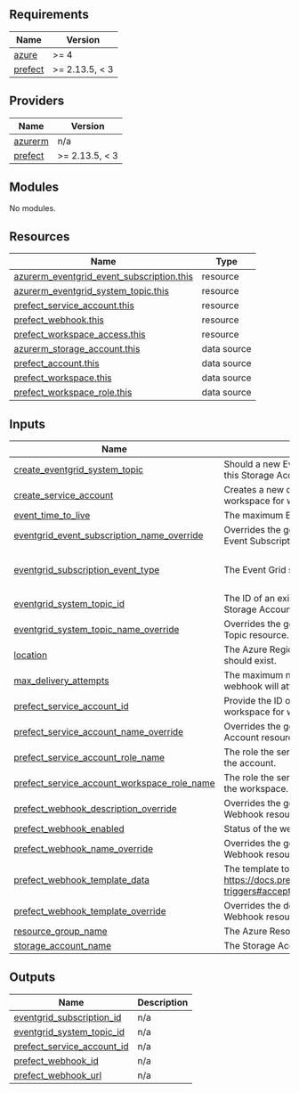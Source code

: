 <!-- BEGIN_TF_DOCS -->
## Requirements

| Name | Version |
|------|---------|
| <a name="requirement_azure"></a> [azure](#requirement\_azure) | >= 4 |
| <a name="requirement_prefect"></a> [prefect](#requirement\_prefect) | >= 2.13.5, < 3 |

## Providers

| Name | Version |
|------|---------|
| <a name="provider_azurerm"></a> [azurerm](#provider\_azurerm) | n/a |
| <a name="provider_prefect"></a> [prefect](#provider\_prefect) | >= 2.13.5, < 3 |

## Modules

No modules.

## Resources

| Name | Type |
|------|------|
| [azurerm_eventgrid_event_subscription.this](https://registry.terraform.io/providers/hashicorp/azurerm/latest/docs/resources/eventgrid_event_subscription) | resource |
| [azurerm_eventgrid_system_topic.this](https://registry.terraform.io/providers/hashicorp/azurerm/latest/docs/resources/eventgrid_system_topic) | resource |
| [prefect_service_account.this](https://registry.terraform.io/providers/prefecthq/prefect/latest/docs/resources/service_account) | resource |
| [prefect_webhook.this](https://registry.terraform.io/providers/prefecthq/prefect/latest/docs/resources/webhook) | resource |
| [prefect_workspace_access.this](https://registry.terraform.io/providers/prefecthq/prefect/latest/docs/resources/workspace_access) | resource |
| [azurerm_storage_account.this](https://registry.terraform.io/providers/hashicorp/azurerm/latest/docs/data-sources/storage_account) | data source |
| [prefect_account.this](https://registry.terraform.io/providers/prefecthq/prefect/latest/docs/data-sources/account) | data source |
| [prefect_workspace.this](https://registry.terraform.io/providers/prefecthq/prefect/latest/docs/data-sources/workspace) | data source |
| [prefect_workspace_role.this](https://registry.terraform.io/providers/prefecthq/prefect/latest/docs/data-sources/workspace_role) | data source |

## Inputs

| Name | Description | Type | Default | Required |
|------|-------------|------|---------|:--------:|
| <a name="input_create_eventgrid_system_topic"></a> [create\_eventgrid\_system\_topic](#input\_create\_eventgrid\_system\_topic) | Should a new Event Grid System Topic be created for this Storage Account? | `bool` | `true` | no |
| <a name="input_create_service_account"></a> [create\_service\_account](#input\_create\_service\_account) | Creates a new developer role service account in the workspace for webhook authentication. | `bool` | `false` | no |
| <a name="input_event_time_to_live"></a> [event\_time\_to\_live](#input\_event\_time\_to\_live) | The maximum Event Grid webhook time to live | `number` | `1440` | no |
| <a name="input_eventgrid_event_subscription_name_override"></a> [eventgrid\_event\_subscription\_name\_override](#input\_eventgrid\_event\_subscription\_name\_override) | Overrides the generated name of the Azure Event Grid Event Subscription resource. | `string` | `null` | no |
| <a name="input_eventgrid_subscription_event_type"></a> [eventgrid\_subscription\_event\_type](#input\_eventgrid\_subscription\_event\_type) | The Event Grid subscription type. | `list(string)` | <pre>[<br/>  "Microsoft.Storage.BlobCreated"<br/>]</pre> | no |
| <a name="input_eventgrid_system_topic_id"></a> [eventgrid\_system\_topic\_id](#input\_eventgrid\_system\_topic\_id) | The ID of an existing Event Grid System Topic for a Storage Account. | `string` | `null` | no |
| <a name="input_eventgrid_system_topic_name_override"></a> [eventgrid\_system\_topic\_name\_override](#input\_eventgrid\_system\_topic\_name\_override) | Overrides the generated name of the Azure System Topic resource. | `string` | `null` | no |
| <a name="input_location"></a> [location](#input\_location) | The Azure Region where the Event Grid System Topic should exist. | `string` | n/a | yes |
| <a name="input_max_delivery_attempts"></a> [max\_delivery\_attempts](#input\_max\_delivery\_attempts) | The maximum number of times the Event Grid webhook will attempt to deliver the event. | `number` | `5` | no |
| <a name="input_prefect_service_account_id"></a> [prefect\_service\_account\_id](#input\_prefect\_service\_account\_id) | Provide the ID of an existing service account in the workspace for webhook authentication. | `string` | `null` | no |
| <a name="input_prefect_service_account_name_override"></a> [prefect\_service\_account\_name\_override](#input\_prefect\_service\_account\_name\_override) | Overrides the generated name of the Prefect Service Account resource. | `string` | `null` | no |
| <a name="input_prefect_service_account_role_name"></a> [prefect\_service\_account\_role\_name](#input\_prefect\_service\_account\_role\_name) | The role the service account should be assigned in the account. | `string` | `"Member"` | no |
| <a name="input_prefect_service_account_workspace_role_name"></a> [prefect\_service\_account\_workspace\_role\_name](#input\_prefect\_service\_account\_workspace\_role\_name) | The role the service account should be assigned in the workspace. | `string` | `"Developer"` | no |
| <a name="input_prefect_webhook_description_override"></a> [prefect\_webhook\_description\_override](#input\_prefect\_webhook\_description\_override) | Overrides the generated description of the Prefect Webhook resource. | `string` | `null` | no |
| <a name="input_prefect_webhook_enabled"></a> [prefect\_webhook\_enabled](#input\_prefect\_webhook\_enabled) | Status of the webhook | `bool` | `true` | no |
| <a name="input_prefect_webhook_name_override"></a> [prefect\_webhook\_name\_override](#input\_prefect\_webhook\_name\_override) | Overrides the generated name of the Prefect Webhook resource. | `string` | `null` | no |
| <a name="input_prefect_webhook_template_data"></a> [prefect\_webhook\_template\_data](#input\_prefect\_webhook\_template\_data) | The template to parse the webhook payload. (see https://docs.prefect.io/v3/automate/events/webhook-triggers#accepting-cloudevents for more details) | `string` | `"{{ body|from_cloud_event(headers) }}"` | no |
| <a name="input_prefect_webhook_template_override"></a> [prefect\_webhook\_template\_override](#input\_prefect\_webhook\_template\_override) | Overrides the default template of the Prefect Webhook resource. | `map(any)` | `null` | no |
| <a name="input_resource_group_name"></a> [resource\_group\_name](#input\_resource\_group\_name) | The Azure Resource Group Name | `string` | n/a | yes |
| <a name="input_storage_account_name"></a> [storage\_account\_name](#input\_storage\_account\_name) | The Storage Account Name to monitor | `string` | n/a | yes |

## Outputs

| Name | Description |
|------|-------------|
| <a name="output_eventgrid_subscription_id"></a> [eventgrid\_subscription\_id](#output\_eventgrid\_subscription\_id) | n/a |
| <a name="output_eventgrid_system_topic_id"></a> [eventgrid\_system\_topic\_id](#output\_eventgrid\_system\_topic\_id) | n/a |
| <a name="output_prefect_service_account_id"></a> [prefect\_service\_account\_id](#output\_prefect\_service\_account\_id) | n/a |
| <a name="output_prefect_webhook_id"></a> [prefect\_webhook\_id](#output\_prefect\_webhook\_id) | n/a |
| <a name="output_prefect_webhook_url"></a> [prefect\_webhook\_url](#output\_prefect\_webhook\_url) | n/a |
<!-- END_TF_DOCS -->